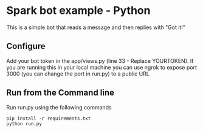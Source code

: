 # Spark bot example - Python

This is a simple bot that reads a message and then replies with "Got it!"
## Configure
Add your bot token in the app/views.py (line 33 - Replace YOURTOKEN). If you are running this in your local machine
 you can use ngrok to expose port 3000 (you can change the port in run.py) to a public URL

## Run from the Command line

Run run.py using the following commands

```shell
pip install -r requirements.txt
python run.py
